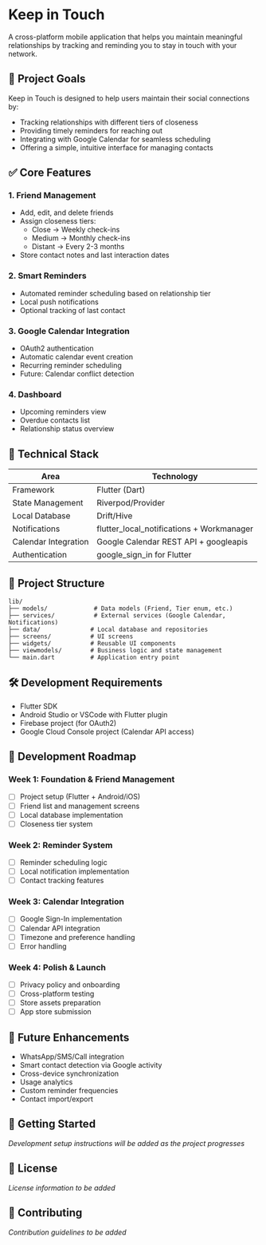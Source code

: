 # Keep in Touch

A cross-platform mobile application that helps you maintain meaningful relationships by tracking and reminding you to stay in touch with your network.

## 🎯 Project Goals

Keep in Touch is designed to help users maintain their social connections by:
- Tracking relationships with different tiers of closeness
- Providing timely reminders for reaching out
- Integrating with Google Calendar for seamless scheduling
- Offering a simple, intuitive interface for managing contacts

## ✅ Core Features

### 1. Friend Management
- Add, edit, and delete friends
- Assign closeness tiers:
  - Close → Weekly check-ins
  - Medium → Monthly check-ins
  - Distant → Every 2-3 months
- Store contact notes and last interaction dates

### 2. Smart Reminders
- Automated reminder scheduling based on relationship tier
- Local push notifications
- Optional tracking of last contact

### 3. Google Calendar Integration
- OAuth2 authentication
- Automatic calendar event creation
- Recurring reminder scheduling
- Future: Calendar conflict detection

### 4. Dashboard
- Upcoming reminders view
- Overdue contacts list
- Relationship status overview

## 🧱 Technical Stack

| Area | Technology |
|------|------------|
| Framework | Flutter (Dart) |
| State Management | Riverpod/Provider |
| Local Database | Drift/Hive |
| Notifications | flutter_local_notifications + Workmanager |
| Calendar Integration | Google Calendar REST API + googleapis |
| Authentication | google_sign_in for Flutter |

## 📁 Project Structure

```
lib/
├── models/             # Data models (Friend, Tier enum, etc.)
├── services/           # External services (Google Calendar, Notifications)
├── data/              # Local database and repositories
├── screens/           # UI screens
├── widgets/           # Reusable UI components
├── viewmodels/        # Business logic and state management
└── main.dart          # Application entry point
```

## 🛠️ Development Requirements

- Flutter SDK
- Android Studio or VSCode with Flutter plugin
- Firebase project (for OAuth2)
- Google Cloud Console project (Calendar API access)

## 📅 Development Roadmap

### Week 1: Foundation & Friend Management
- [ ] Project setup (Flutter + Android/iOS)
- [ ] Friend list and management screens
- [ ] Local database implementation
- [ ] Closeness tier system

### Week 2: Reminder System
- [ ] Reminder scheduling logic
- [ ] Local notification implementation
- [ ] Contact tracking features

### Week 3: Calendar Integration
- [ ] Google Sign-In implementation
- [ ] Calendar API integration
- [ ] Timezone and preference handling
- [ ] Error handling

### Week 4: Polish & Launch
- [ ] Privacy policy and onboarding
- [ ] Cross-platform testing
- [ ] Store assets preparation
- [ ] App store submission

## 🔮 Future Enhancements

- WhatsApp/SMS/Call integration
- Smart contact detection via Google activity
- Cross-device synchronization
- Usage analytics
- Custom reminder frequencies
- Contact import/export

## 📱 Getting Started

*Development setup instructions will be added as the project progresses*

## 📄 License

*License information to be added*

## 🤝 Contributing

*Contribution guidelines to be added*
